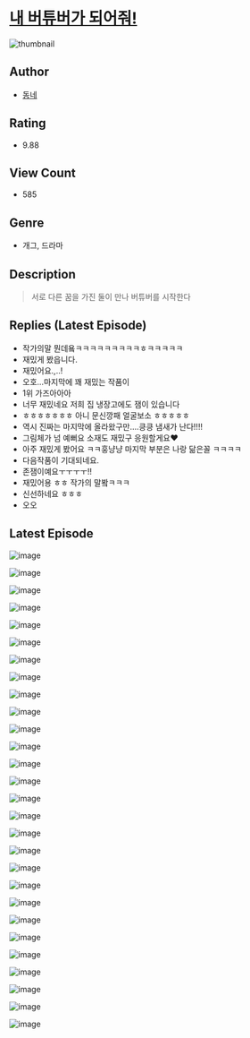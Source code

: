 # [내 버튜버가 되어줘!](https://comic.naver.com/bestChallenge/list?titleId=811165)
![thumbnail](https://image-comic.pstatic.net/user_contents_data/challenge_comic/2023/05/25/281883/upload_3774637931728299319_480x623.jpeg)

## Author
- [동네](https://comic.naver.com/artistTitle?id=281883)

## Rating
- 9.88

## View Count
- 585

## Genre
- 개그, 드라마

## Description
> 서로 다른 꿈을 가진 둘이 만나 버튜버를 시작한다

## Replies (Latest Episode)
- 작가의말 뭔데욬ㅋㅋㅋㅋㅋㅋㅋㅋㅋㅎㅋㅋㅋㅋㅋ
- 재밌게 봤읍니다.
- 재밌어요.,..!
- 오호...마지막에 꽤 재밌는 작품이
- 1위 가즈아아아
- 너무 재밌네요 저희 집 냉장고에도 잼이 있습니다
- ㅎㅎㅎㅎㅎㅎㅎ 아니 문신깡패 얼굴보소 ㅎㅎㅎㅎㅎ
- 역시 진짜는 마지막에 올라왔구만....킁킁 냄새가 난다!!!!
- 그림체가 넘 예뻐요 소재도 재밌구 응원할게요❤️
- 아주 재밌게 봤어요 ㅋㅋ훙냥냥 마지막 부분은 나랑 닮은꼴 ㅋㅋㅋㅋ
- 다음작품이 기대되네요.
- 존잼이예요ㅜㅜㅜㅜ!!
- 재밌어용 ㅎㅎ 작가의 말봨ㅋㅋㅋ
- 신선하네요 ㅎㅎㅎ
- 오오

## Latest Episode
![image](https://image-comic.pstatic.net/user_contents_data/challenge_comic/2023/05/25/281883/upload_4122313623109513529.jpeg)

![image](https://image-comic.pstatic.net/user_contents_data/challenge_comic/2023/05/25/281883/upload_3702861829847003445.jpeg)

![image](https://image-comic.pstatic.net/user_contents_data/challenge_comic/2023/05/25/281883/upload_3847307953773361510.jpeg)

![image](https://image-comic.pstatic.net/user_contents_data/challenge_comic/2023/05/25/281883/upload_4123102871400035127.jpeg)

![image](https://image-comic.pstatic.net/user_contents_data/challenge_comic/2023/05/25/281883/upload_3907266548370519351.jpeg)

![image](https://image-comic.pstatic.net/user_contents_data/challenge_comic/2023/05/25/281883/upload_7003434298035615539.jpeg)

![image](https://image-comic.pstatic.net/user_contents_data/challenge_comic/2023/05/25/281883/upload_3990863688807572791.jpeg)

![image](https://image-comic.pstatic.net/user_contents_data/challenge_comic/2023/05/25/281883/upload_4134977588359935329.jpeg)

![image](https://image-comic.pstatic.net/user_contents_data/challenge_comic/2023/05/25/281883/upload_4049080646748942902.jpeg)

![image](https://image-comic.pstatic.net/user_contents_data/challenge_comic/2023/05/25/281883/upload_7089005984390067302.jpeg)

![image](https://image-comic.pstatic.net/user_contents_data/challenge_comic/2023/05/25/281883/upload_7076340705554348345.jpeg)

![image](https://image-comic.pstatic.net/user_contents_data/challenge_comic/2023/05/25/281883/upload_7378082804106672181.jpeg)

![image](https://image-comic.pstatic.net/user_contents_data/challenge_comic/2023/05/25/281883/upload_3617576204702660914.jpeg)

![image](https://image-comic.pstatic.net/user_contents_data/challenge_comic/2023/05/25/281883/upload_3847541045980324401.jpeg)

![image](https://image-comic.pstatic.net/user_contents_data/challenge_comic/2023/05/25/281883/upload_7234298750211286582.jpeg)

![image](https://image-comic.pstatic.net/user_contents_data/challenge_comic/2023/05/25/281883/upload_3617346200600459317.jpeg)

![image](https://image-comic.pstatic.net/user_contents_data/challenge_comic/2023/05/25/281883/upload_3775199787250377780.jpeg)

![image](https://image-comic.pstatic.net/user_contents_data/challenge_comic/2023/05/25/281883/upload_3833186930266367587.jpeg)

![image](https://image-comic.pstatic.net/user_contents_data/challenge_comic/2023/05/25/281883/upload_7220457908057027681.jpeg)

![image](https://image-comic.pstatic.net/user_contents_data/challenge_comic/2023/05/25/281883/upload_3918471662826696761.jpeg)

![image](https://image-comic.pstatic.net/user_contents_data/challenge_comic/2023/05/25/281883/upload_7233400264544302949.jpeg)

![image](https://image-comic.pstatic.net/user_contents_data/challenge_comic/2023/05/25/281883/upload_7233119875436328760.jpeg)

![image](https://image-comic.pstatic.net/user_contents_data/challenge_comic/2023/05/25/281883/upload_7162468573903139635.jpeg)

![image](https://image-comic.pstatic.net/user_contents_data/challenge_comic/2023/05/25/281883/upload_3847818333263180388.jpeg)

![image](https://image-comic.pstatic.net/user_contents_data/challenge_comic/2023/05/25/281883/upload_3558184989700142438.jpeg)

![image](https://image-comic.pstatic.net/user_contents_data/challenge_comic/2023/05/25/281883/upload_3904958651280995124.jpeg)

![image](https://image-comic.pstatic.net/user_contents_data/challenge_comic/2023/05/25/281883/upload_4134921723703605557.jpeg)

![image](https://image-comic.pstatic.net/user_contents_data/challenge_comic/2023/05/25/281883/upload_3544721280054145378.jpeg)

